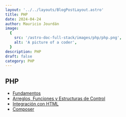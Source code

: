 ```yaml
---
layout: '../../layouts/BlogPostLayout.astro'
title: PHP
date: 2024-04-24
author: Mauricio Jourdán
image:
  {
    src: '/astro-doc-full-stack/images/php/php.png',
    alt: 'A picture of a coder',
  }
description: PHP
draft: false
category: PHP
---
```


## PHP

- [Fundamentos](/astro-doc-full-stack/blog/php/fundamentals)
- [Arreglos, Funciones y Estructuras de Control](/astro-doc-full-stack/blog/php/arreglos-funciones-estructuras-de-control)
- [Integración con HTML](/astro-doc-full-stack/blog/php/integracion-html)
- [Composer](/astro-doc-full-stack/blog/php/composer)
